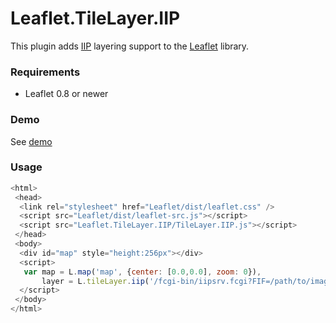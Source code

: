 Leaflet.TileLayer.IIP
===================
This plugin adds [IIP][] layering support to the [Leaflet][] library.

### Requirements
* Leaflet 0.8 or newer

### Demo
See [demo][]

### Usage

```javascript
<html>
 <head>
  <link rel="stylesheet" href="Leaflet/dist/leaflet.css" />
  <script src="Leaflet/dist/leaflet-src.js"></script>
  <script src="Leaflet.TileLayer.IIP/TileLayer.IIP.js"></script>
 </head>
 <body>
  <div id="map" style="height:256px"></div>
  <script>
   var map = L.map('map', {center: [0.0,0.0], zoom: 0}),
       layer = L.tileLayer.iip('/fcgi-bin/iipsrv.fcgi?FIF=/path/to/image.ptif').addTo(map);
  </script>
 </body>
</html>
```

[Leaflet]:http://leafletjs.com
[IIP]:http://iipimage.sourceforge.net
[demo]:http://image.iap.fr/test
